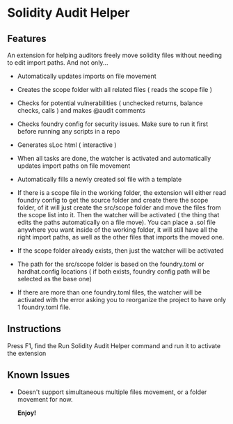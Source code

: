 # Solidity Audit Helper

## Features

An extension for helping auditors freely move solidity files without needing to edit import paths. And not only...

- Automatically updates imports on file movement
- Creates the scope folder with all related files ( reads the scope file )
- Checks for potential vulnerabilities ( unchecked returns, balance checks, calls ) and makes @audit comments
- Checks foundry config for security issues. Make sure to run it first before running any scripts in a repo
- Generates sLoc html ( interactive )
- When all tasks are done, the watcher is activated and automatically updates import paths on file movement
- Automatically fills a newly created sol file with a template

- If there is a scope file in the working folder, the extension will either read foundry config to get the source folder and create there the scope folder, of it will just create the src/scope folder and move the files from the scope list into it. Then the watcher will be activated ( the thing that edits the paths automatically on a file move). You can place a .sol file anywhere you want inside of the working folder, it will still have all the right import paths, as well as the other files that imports the moved one.

- If the scope folder already exists, then just the watcher will be activated
- The path for the src/scope folder is based on the foundry.toml or hardhat.config locations ( if both exists, foundry config path will be selected as the base one)
- If there are more than one foundry.toml files, the watcher will be activated with the error asking you to reorganize the project to have only 1 foundry.toml file.

## Instructions

Press F1, find the Run Solidity Audit Helper command and run it to activate the extension

## Known Issues

- Doesn't support simultaneous multiple files movement, or a folder movement for now.

  **Enjoy!**
